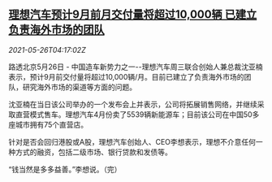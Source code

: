 <!--1622003462000-->
[理想汽车预计9月前月交付量将超过10,000辆 已建立负责海外市场的团队](https://cn.reuters.com/article/li-auto-delivery-0526-outlook-wedn-idCNKCS2D70A3)
------

<div><i>2021-05-26T04:17:02Z</i></div><p>路透北京5月26日 - 中国造车新势力之一--理想汽车周三联合创始人兼总裁沈亚楠表示，预计9月前交付量将超过10,000辆/月。目前已建立了负责海外市场的团队，研究海外市场的渠道等方面的问题。</p><p>沈亚楠在当日该公司举办的一个发布会上并表示，公司将拓展销售网络，并继续采取直营模式售车。理想汽车4月份卖了5539辆新能源车；目前该公司在中国50多座城市拥有75个直营店。</p><p>针对是否会回归港股或A股，理想汽车创始人、CEO李想表示，理想不介意任何一种方式的融资，包括二级市场、银行贷款和发债等。</p><p>“钱当然是多多益善。”李想说。（完）</p>
